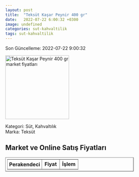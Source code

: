```yaml
---
layout: post
title:  "Teksüt Kaşar Peynir 400 gr"
date:   2022-07-22 6:00:32 +0300
image: undefined
categories: sut-kahvaltilik
tags: sut-kahvaltilik
---
```


Son Güncelleme: 2022-07-22 9:00:32

<img src="undefined" width="200" alt="Teksüt Kaşar Peynir 400 gr market fiyatları" />

Kategori: Süt, Kahvaltılık
<br />
Marka: Teksüt

<h2>Market ve Online Satış Fiyatları</h2>

<table border="1" style="padding: 5px;width:80%;">
  <tr>
    <td style="padding: 5px;"><strong>Perakendeci</strong></td>
    <td><strong>Fiyat</strong></td>
    <td><strong>İşlem</strong></td>
  </tr>
  
</table>
